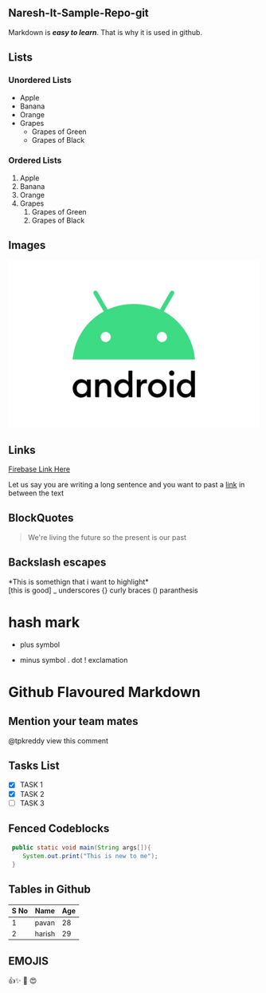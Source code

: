 ## Naresh-It-Sample-Repo-git

Markdown is ***easy to learn***. That is why it is used in github.

## Lists
### Unordered Lists
* Apple
* Banana
* Orange
* Grapes
  * Grapes of Green
  * Grapes of Black

### Ordered Lists
1. Apple
2. Banana
3. Orange
4. Grapes
    1. Grapes of Green
    2. Grapes of Black

## Images
![android image](/Android_logo_stacked__RGB_.5.jpg)

## Links
[Firebase Link Here](https://firebase.google.com/docs)

Let us say you are writing a long sentence and you want to past a [link](https://firebase.google.com/docs) in between the text

## BlockQuotes

> We're living the future so
> the present is our past

## Backslash escapes
\*This is somethign that i want to highlight\* <br>
\[this is good\]
_ underscores
{} curly braces 
() paranthesis
# hash mark
+ plus symbol
- minus symbol
. dot
! exclamation


# Github Flavoured Markdown

## Mention your team mates
@tpkreddy view this comment

## Tasks List
- [x] TASK 1
- [x] TASK 2
- [ ] TASK 3

## Fenced Codeblocks
```java
 public static void main(String args[]){
    System.out.print("This is new to me");
 }
```

## Tables in Github

S No | Name | Age 
----|----|----
1|pavan|28
2|harish|29

## EMOJIS

👍:sparkles: :camel: :heart_eyes:
